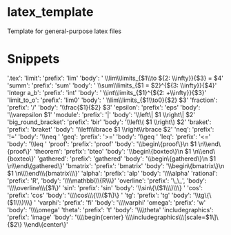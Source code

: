 # latex_template
Template for general-purpose latex files
# Snippets

'.tex':
  'limit':
    'prefix': 'lim'
    'body': ' \\\\lim\\\\limits_{$1\\\\to ${2: \\\\infty}}{$3} = $4'
  'summ':
    'prefix': 'sum'
    'body': ' \\\\sum\\\\limits_{$1 = $2}^{${3: \\\\infty}}{$4}'
  'Integr a_b':
    'prefix': 'int'
    'body': ' \\\\int\\\\limits_{$1}^{${2: +\\\\infty}}{$3}'
  'limit_to_o':
    'prefix': 'lim0'
    'body': ' \\\\lim\\\\limits_{$1\\\\to0}{$2} $3'
  'fraction':
    'prefix': '\/'
    'body': '\\\\frac{$1}{$2} $3'
  'epsilon':
    'prefix': 'eps'
    'body': '\\\\varepsilon $1'
  'module':
    'prefix': '\|'
    'body': '\\\\left\\\| $1 \\\\right\\\| $2'
  'big_round_bracket':
    'prefix': 'bir'
    'body': '\\\\left\\\( $1 \\\\right\\\) $2'
  'braket':
    'prefix': 'braket'
    'body': '\\\\left\\\\lbrace $1 \\\\right\\\\rbrace $2'
  'neq':
    'prefix': '\!\='
    'body': '\\\\neq '
  'geq':
    'prefix': '\>\='
    'body': '\\\\geq '
  'leq':
    'prefix': '\<\='
    'body': '\\\\leq '
  'proof':
    'prefix': 'proof'
    'body': '\\\\begin\\\{proof\\\}\n $1 \n\\\\end\\\{proof\\\}'
  'theorem':
    'prefix': 'bteo'
    'body': '\\\\begin\\\{boxteo\\\}\n $1 \n\\\\end\\\{boxteo\\\}'
  'gathered':
    'prefix': 'gathered'
    'body': '\\\\begin\\\{gathered\\\}\n $1 \n\\\\end\\\{gathered\\\}'
  'bmatrix':
    'prefix': 'bmatrix'
    'body': '\\\\begin\\\{bmatrix\\\}\n $1 \n\\\\end\\\{bmatrix\\\}'
  'alpha':
    'prefix': 'alp'
    'body': '\\\\alpha'
  'rational':
    'prefix': 'R',
    'body': '\\\\mathbb\\\{R\\\}'
  'overline':
    'prefix': '\_\_',
    'body': '\\\\overline\\\{$1\\\}'
  'sin':
    'prefix': 'sin'
    'body': '\\\\sin\\\{\\\($1\\\)\\\} '
  'cos':
    'prefix': 'cos'
    'body': '\\\\cos\\\{\\\($1\\\)\\\} '
  'tg':
    'prefix': 'tg'
    'body': '\\\\tg\\\{\\\($1\\\)\\\} '
  'varphi':
    'prefix': 'fi'
    'body': '\\\\varphi'
  'omega':
    'prefix': 'w'
    'body': '\\\\omega'
  'theta':
    'prefix': 't'
    'body': '\\\\theta'
  'includegraphics':
    'prefix': 'image'
    'body': '\\\\begin{center} \\\\includegraphics\\\[scale=$1\\\]\\\{$2\\\} \\\\end\\\{center\\\}'
